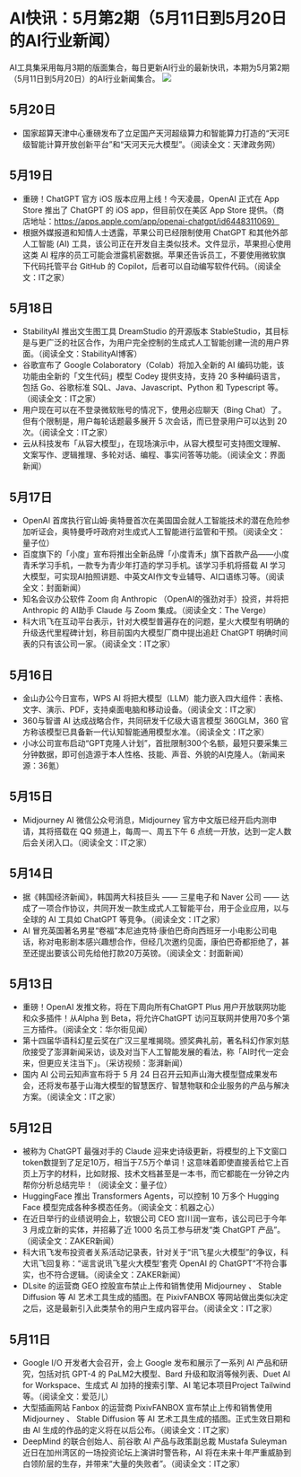 # AI快讯：5月第2期（5月11日到5月20日的AI行业新闻）
AI工具集采用每月3期的版面集合，每日更新AI行业的最新快讯，本期为5月第2期（5月11日到5月20日）的AI行业新闻集合。
![](https://ai-bot.cn/wp-content/uploads/2023/05/ai-news-may-ep-2.png)
## 5月20日
- 国家超算天津中心重磅发布了立足国产天河超级算力和智能算力打造的“天河E级智能计算开放创新平台”和“天河天元大模型”。（阅读全文：天津政务网）
## 5月19日
- 重磅！ChatGPT 官方 iOS 版本应用上线！今天凌晨，OpenAI 正式在 App Store 推出了 ChatGPT 的 iOS app，但目前仅在美区 App Store 提供。（商店地址：https://apps.apple.com/app/openai-chatgpt/id6448311069）
- 根据外媒报道和知情人士透露，苹果公司已经限制使用 ChatGPT 和其他外部人工智能 (AI) 工具，该公司正在开发自主类似技术。文件显示，苹果担心使用这类 AI 程序的员工可能会泄露机密数据。苹果还告诉员工，不要使用微软旗下代码托管平台 GitHub 的 Copilot，后者可以自动编写软件代码。（阅读全文：IT之家）
## 5月18日
- StabilityAI 推出文生图工具 DreamStudio 的开源版本 StableStudio，其目标是与更广泛的社区合作，为用户完全控制的生成式人工智能创建一流的用户界面。（阅读全文：StabilityAI博客）
- 谷歌宣布了 Google Colaboratory（Colab）将加入全新的 AI 编码功能，该功能由全新的「文生代码」模型 Codey 提供支持，支持 20 多种编码语言，包括 Go、谷歌标准 SQL、Java、Javascript、Python 和 Typescript 等。（阅读全文：IT之家）
- 用户现在可以在不登录微软账号的情况下，使用必应聊天（Bing Chat）了。但有个限制是，用户每轮话题最多展开 5 次会话，而已登录用户可以达到 20 次。（阅读全文：IT之家）
- 云从科技发布「从容大模型」，在现场演示中，从容大模型可支持图文理解、文案写作、逻辑推理、多轮对话、编程、事实问答等功能。（阅读全文：界面新闻）
## 5月17日
- OpenAI 首席执行官山姆·奥特曼首次在美国国会就人工智能技术的潜在危险参加听证会，奥特曼呼吁政府对生成式人工智能进行监管和干预。（阅读全文：量子位）
- 百度旗下的「小度」宣布将推出全新品牌「小度青禾」旗下首款产品——小度青禾学习手机，一款专为青少年打造的学习手机。该学习手机将搭载 AI 学习大模型，可实现AI拍照讲题、中英文AI作文专业辅导、AI口语练习等。（阅读全文：封面新闻）
- 知名会议办公软件 Zoom 向 Anthropic （OpenAI的强劲对手）投资，并将把 Anthropic 的 AI助手 Claude 与 Zoom 集成。（阅读全文：The Verge）
- 科大讯飞在互动平台表示，针对大模型普遍存在的问题，星火大模型有明确的升级迭代里程碑计划，称目前国内大模型厂商中提出追赶 ChatGPT 明确时间表的只有该公司一家。（阅读全文：IT之家）
## 5月16日
- 金山办公今日宣布，WPS AI 将把大模型（LLM）能力嵌入四大组件：表格、文字、演示、PDF，支持桌面电脑和移动设备。（阅读全文：IT之家）
- 360与智谱 AI 达成战略合作，共同研发千亿级大语言模型 360GLM，360 官方称该模型已具备新一代认知智能通用模型水准。（阅读全文：IT之家）
- 小冰公司宣布启动“GPT克隆人计划”，首批限制300个名额，最短只要采集三分钟数据，即可创造源于本人性格、技能、声音、外貌的AI克隆人。（新闻来源：36氪）
## 5月15日
- Midjourney AI 微信公众号消息，Midjourney 官方中文版已经开启内测申请，其将搭载在 QQ 频道上，每周一、周五下午 6 点统一开放，达到一定人数后会关闭入口。（阅读全文：IT之家）
## 5月14日
- 据《韩国经济新闻》，韩国两大科技巨头 —— 三星电子和 Naver 公司 —— 达成了一项合作协议，共同开发一款生成式人工智能平台，用于企业应用，以与全球的 AI 工具如 ChatGPT 等竞争。（阅读全文：IT之家）
- AI 冒充英国著名男星“卷福”本尼迪克特·康伯巴奇向西班牙一小电影公司电话，称对电影剧本感兴趣想合作，但经几次邀约见面，康伯巴奇都拒绝了，甚至还提出要该公司先给他打款20万英镑。（阅读全文：封面新闻）
## 5月13日
- 重磅！OpenAI 发推文称，将在下周向所有ChatGPT Plus 用户开放联网功能和众多插件！从Alpha 到 Beta，将允许ChatGPT 访问互联网并使用70多个第三方插件。（阅读全文：华尔街见闻）
- 第十四届华语科幻星云奖在广汉三星堆揭晓。颁奖典礼前，著名科幻作家刘慈欣接受了澎湃新闻采访，谈及对当下人工智能发展的看法，称「AI时代一定会来，但更应关注当下」。（采访视频：澎湃新闻）
- 国内 AI 公司云知声宣布将于 5 月 24 日召开云知声山海大模型暨成果发布会，还将发布基于山海大模型的智慧医疗、智慧物联和企业服务的产品与解决方案。（阅读全文：IT之家）
## 5月12日
- 被称为 ChatGPT 最强对手的 Claude 迎来史诗级更新，将模型的上下文窗口token数提到了足足10万，相当于7.5万个单词！这意味着即使直接丢给它上百页上万字的材料，比如财报、技术文档甚至是一本书，而它都能在一分钟之内帮你分析总结完毕！（阅读全文：量子位）
- HuggingFace 推出 Transformers Agents，可以控制 10 万多个 Hugging Face 模型完成各种多模态任务。（阅读全文：机器之心）
- 在近日举行的业绩说明会上，软银公司 CEO 宫川润一宣布，该公司已于今年 3 月成立新的实体，并招募了近 1000 名员工参与研发“类 ChatGPT 产品”。（阅读全文：ZAKER新闻）
- 科大讯飞发布投资者关系活动记录表，针对关于“讯飞星火大模型”的争议，科大讯飞回复称：“谣言说讯飞星火大模型‘套壳 OpenAI 的 ChatGPT”不符合事实，也不符合逻辑。（阅读全文：ZAKER新闻）
- DLsite 的运营商 GEO 控股宣布禁止上传和销售使用 Midjourney 、 Stable Diffusion 等 AI 艺术工具生成的插图。在 PixivFANBOX 等网站做出类似决定之后，这是最新引入此类禁令的用户生成内容平台。（阅读全文：IT之家）
## 5月11日
- Google I/O 开发者大会召开，会上 Google 发布和展示了一系列 AI 产品和研究，包括对抗 GPT-4 的 PaLM2大模型、Bard 升级和取消等候列表、Duet AI for Workspace、生成式 AI 加持的搜索引擎、AI 笔记本项目Project Tailwind等。（阅读全文：爱范儿）
- 大型插画网站 Fanbox 的运营商 PixivFANBOX 宣布禁止上传和销售使用 Midjourney 、 Stable Diffusion 等 AI 艺术工具生成的插图。正式生效日期和由 AI 生成的作品的定义将在以后公布。（阅读全文：IT之家）
- DeepMind 的联合创始人、前谷歌 AI 产品与政策副总裁 Mustafa Suleyman 近日在加州湾区的一场投资论坛上演讲时警告称，AI 将在未来十年严重威胁到白领阶层的生存，并带来“大量的失败者”。（阅读全文：IT之家）
